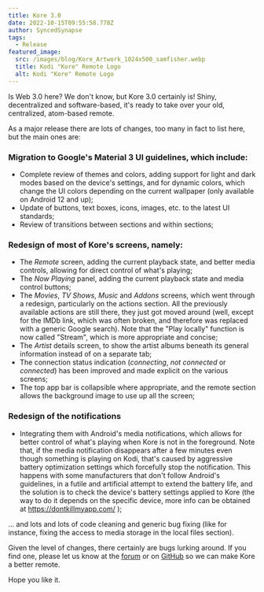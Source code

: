 ```yaml
---
title: Kore 3.0
date: 2022-10-15T09:55:58.778Z
author: SyncedSynapse
tags:
  - Release
featured_image:
  src: /images/blog/Kore_Artwork_1024x500_samfisher.webp
  title: Kodi "Kore" Remote Logo
  alt: Kodi "Kore" Remote Logo
---
```

Is Web 3.0 here? We don't know, but Kore 3.0 certainly is! Shiny, decentralized and software-based, it's ready to take over your old, centralized, atom-based remote.

As a major release there are lots of changes, too many in fact to list here, but the main ones are:

### Migration to Google's Material 3 UI guidelines, which include:

* Complete review of themes and colors, adding support for light and dark modes based on the device's settings, and for dynamic colors, which change the UI colors depending on the current wallpaper (only available on Android 12 and up);
* Update of buttons, text boxes, icons, images, etc. to the latest UI standards;
* Review of transitions between sections and within sections;

### Redesign of most of Kore's screens, namely:

* The *Remote* screen, adding the current playback state, and better media controls, allowing for direct control of what's playing;
* The *Now Playing* panel, adding the current playback state and media control buttons;
* The *Movies*, *TV Shows*, *Music* and *Addons* screens, which went through a redesign, particularly on the actions section. All the previously available actions are still there, they just got moved around (well, except for the IMDb link, which was often broken, and therefore was replaced with a generic Google search). Note that the "Play locally" function is now called "Stream", which is more appropriate and concise;
* The *Artist* details screen, to show the artist albums beneath its general information instead of on a separate tab;
* The connection status indication (*connecting*, *not connected* or *connected*) has been improved and made explicit on the various screens;
* The top app bar is collapsible where appropriate, and the remote section allows the background image to use up all the screen;

### Redesign of the notifications

* Integrating them with Android's media notifications, which allows for better control of what's playing when Kore is not in the foreground. Note that, if the media notification disappears after a few minutes even though something is playing on Kodi, that's caused by aggressive battery optimization settings which forcefully stop the notification. This happens with some manufacturers that don't follow Android's guidelines, in a futile and artificial attempt to extend the battery life, and the solution is to check the device's battery settings applied to Kore (the way to do it depends on the specific device, more info can be obtained at <https://dontkillmyapp.com/> );

... and lots and lots of code cleaning and generic bug fixing (like for instance, fixing the access to media storage in the local files section).

Given the level of changes, there certainly are bugs lurking around. If you find one, please let us know at the [forum](https://forum.kodi.tv/showthread.php?tid=369711) or on [GitHub](https://github.com/xbmc/Kore) so we can make Kore a better remote.

Hope you like it.